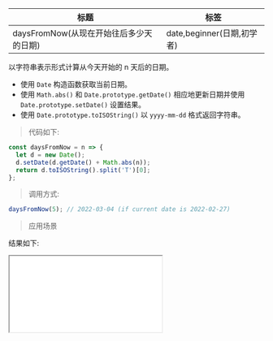 | 标题                                    | 标签                       |
| --------------------------------------- | -------------------------- |
| daysFromNow(从现在开始往后多少天的日期) | date,beginner(日期,初学者) |

以字符串表示形式计算从今天开始的 n 天后的日期。

- 使用 `Date` 构造函数获取当前日期。
- 使用 `Math.abs()` 和 `Date.prototype.getDate()` 相应地更新日期并使用 `Date.prototype.setDate()` 设置结果。
- 使用 `Date.prototype.toISOString()` 以 `yyyy-mm-dd` 格式返回字符串。

> 代码如下:

```js
const daysFromNow = n => {
  let d = new Date();
  d.setDate(d.getDate() + Math.abs(n));
  return d.toISOString().split('T')[0];
};
```

> 调用方式:

```js
daysFromNow(5); // 2022-03-04 (if current date is 2022-02-27)
```

> 应用场景

<div class="code-editor" data-url="codes/javascript/html/daysFromNow.html" data-language="html"></div>

结果如下:

<iframe src="codes/javascript/html/daysFromNow.html"></iframe>
